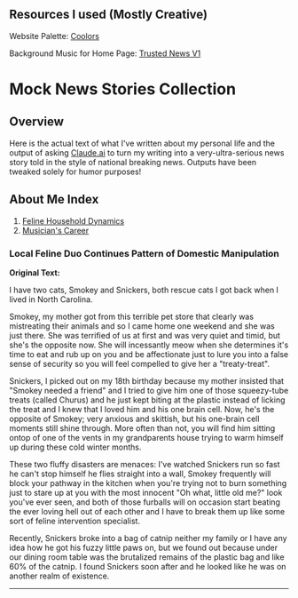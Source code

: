 ## Resources I used (Mostly Creative)

Website Palette:
[Coolors](https://coolors.co/0d0d0e-d71226-2c61f0-a4a4a4-e5e5e5)

Background Music for Home Page:
[Trusted News V1](https://www.fesliyanstudios.com/royalty-free-music/download/trusted-news-v1/273)

<!-- CSS HEX */
--night: #0d0d0eff;
--fire-engine-red: #d71226ff;
--royal-blue-web-color: #2c61f0ff;
--silver: #a4a4a4ff;
--platinum: #e5e5e5ff;
-->

# Mock News Stories Collection

## Overview
Here is the actual text of what I've written about my personal life and the output of asking [Claude.ai](https://claude.ai/) to turn my writing into a very-ultra-serious news story told in the style of national breaking news. Outputs have been tweaked solely for humor purposes!

## About Me Index
1. [Feline Household Dynamics](#local-feline-duo-continues-pattern-of-domestic-manipulation)
2. [Musician's Career]()

### Local Feline Duo Continues Pattern of Domestic Manipulation

**Original Text:**

I have two cats, Smokey and Snickers, both rescue cats I got back when I lived in North Carolina.

Smokey, my mother got from this terrible pet store that clearly was mistreating their animals and so I came home one weekend and she was just there. She was terrified of us at first and was very quiet and timid, but she's the opposite now. She will incessantly meow when she determines it's time to eat and rub up on you and be affectionate just to lure you into a false sense of security so you will feel compelled to give her a "treaty-treat".

Snickers, I picked out on my 18th birthday because my mother insisted that "Smokey needed a friend" and I tried to give him one of those squeezy-tube treats (called Churus) and he just kept biting at the plastic instead of licking the treat and I knew that I loved him and his one brain cell. Now, he's the opposite of Smokey; very anxious and skittish, but his one-brain cell moments still shine through. More often than not, you will find him sitting ontop of one of the vents in my grandparents house trying to warm himself up during these cold winter months.

These two fluffy disasters are menaces: I've watched Snickers run so fast he can't stop himself he flies straight into a wall, Smokey frequently will block your pathway in the kitchen when you're trying not to burn something just to stare up at you with the most innocent "Oh what, little old me?" look you've ever seen, and both of those furballs will on occasion start beating the ever loving hell out of each other and I have to break them up like some sort of feline intervention specialist.

Recently, Snickers broke into a bag of catnip neither my family or I have any idea how he got his fuzzy little paws on, but we found out because under our dining room table was the brutalized remains of the plastic bag and like 60% of the catnip. I found Snickers soon after and he looked like he was on another realm of existence.

---
<!-- Copy this template for new stories:

### [Story Title]

**Original Text:**
[Insert original text here]

-->